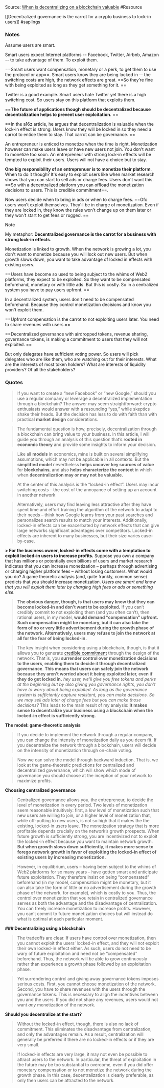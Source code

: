Source: [When is decentralizing on a blockchain valuable](https://a16zcrypto.com/posts/article/when-is-decentralizing-on-a-blockchain-valuable/ ) 
#Resource 

[[Decentralized governance is the carrot for a crypto business to lock-in users]] #saplings  

### Notes

Assume users are smart. 

Smart users expect Internet platforms -- Facebook, Twitter, Airbnb, Amazon -- to take advantage of them. To exploit them. 

==Smart users want compensation, monetary or a perk, to get them to use the protocol or app==. Smart users know they are being locked in -- the switching costs are high, the network effects are great. ==So they're fine with being exploited as long as they get something for it. ==

Twitter is a good example. Smart users hate Twitter yet there is a high switching cost. So users stay on this platform that exploits them. 

==**The future of applications though should be decentralized because decentralization helps to prevent user exploitation.** ==

==In the a16z article, he argues that decentralization is valuable when the lock-in effect is strong. Users know they will be locked in so they need a carrot to entice them to stay. That carrot can be governance. ==

An entrepreneur is enticed to monetize when the time is right. Monetization however can make users leave or have new users not join. You don't want to monetize too soon. An entrepreneur with strong lock-in effects will be tempted to exploit their users. Users will not have a choice but to stay. 

**One big responsibility of an entreprenuer is to monetize their platform**. When to do it though? It's easy to exploit users like when market research shows that you can start to sell ads or charge fees. Users don't want this. ==So with a decentralized platform you can offload the monetization decisions to users. This is credible commitment==. 

Now users decide when to bring in ads or when to charge fees. ==Ofc users won't exploit themselves. They'll be in charge of monetization. Even if they are locked in, they know the rules won't change up on them later or they won't start to get fees or rugged. ==

> [!NOTE]
> My metaphor: **Decentralized governance is the carrot for a business with strong lock-in effects**. 
> 

Monetization is linked to growth. When the network is growing a lot, you don't want to monetize because you will lock out new users. But when growth slows down, you want to take advantage of locked in effects with existing users. 

==Users have become so used to being subject to the whims of Web2 platforms, they expect to be exploited. So they want to be compensated beforehand, monetary or with little ads. But this is costly. So in a centralized system you have to pay users upfront. ==

In a decentralized system, users don't need to be compensated beforehand. Because they control monetization decisions and know you won't exploit them. 

==Upfront compensation is the carrot to not exploiting users later. You need to share revenues with users.== 

==Decentralized governance with airdropped tokens, revenue sharing, governance tokens, is making a commitment to users that they will not exploited. ==

But only delegates have sufficient voting power. So users will pick delegates who are like them, who are watching out for their interests. What are the interests of most token holders? What are interests of liquidity providers? Of all the stakeholders? 

### Quotes

>If you want to create a “new Facebook” or “new Google,” should you use a regular company or leverage a decentralized implementation through a blockchain? The answer may seem straightforward: crypto enthusiasts would answer with a resounding “yes,” while skeptics shake their heads. But the decision has less to do with faith than with practical **market design** considerations.

>The fundamental question is how, precisely, decentralization through a blockchain can bring value to your business. In this article, I will guide you through an analysis of this question that’s **rooted in economic theory** and provide some insights to inform your decision.

>Like all **models** in economics, mine is built on several simplifying assumptions, which may not be applicable in all contexts. But the **simplified model** nevertheless **helps uncover key sources of value** for **blockchains**, and also **helps characterize the context** in which when **decentralization may or may not be valuable.**

>At the center of this analysis is the “locked-in effect”. Users may incur switching costs – the cost of the annoyance of setting up an account in another network

> Alternatively, users may find leaving less attractive after they have spent time and effort training the algorithm of the network to adapt to their needs – think how Google learns from your past searches and personalizes search results to match your interests. Additionally, locked-in effects can be exacerbated by network effects that can give large networks significant advantages over competitors. Locked-in effects are inherent to many businesses, but their size varies case-by-case.
>
**> For the business owner, locked-in effects come with a temptation to exploit locked-in users to increase profits.** Suppose you own a company that has millions or potentially even billions of users and market research indicates that you can increase monetization – perhaps through advertising or charging higher platform fees – without losing customers. What would you do? A game theoretic analysis (and, quite frankly, common sense) predicts that you should increase monetization.
	*Users are smart and know that you will exploit them later by charging high fees or ads or something else.*

> **The obvious danger, though, is that users may know that they can become locked-in and don’t want to be exploited.** If you can’t credibly commit to not exploiting them (and you often can’t), then rational users, in my model, **would demand “compensation” upfront. Such compensation might be monetary, but it can also take the form of no or very little advertisement during the growth phase of the network. Alternatively, users may refuse to join the network at all for the fear of being locked-in.**

>The key insight when considering using a blockchain, though, is that it allows you to generate [credible commitment](https://a16z.com/2020/01/27/computers-that-make-commitments/) through the design of the network. That is, you **surrender control over monetization decisions to the users, enabling them to decide it through decentralized governance**. **This means that users can safely join the network because they aren’t worried about it being exploited later, even if they do get locked in.**
>	*hey user, we'll give you free tokens and perks at the beginning but by also giving you governance rights, you don't have to worry about being exploited. As long as the governance system is sufficiently capture resistant, you can make decisions. So we may sell ads later of charge fees but you can make those decisions?*
> This leads to the main result of my analysis: **It makes sense to decentralize your business using a blockchain when the locked-in effect is sufficiently strong.**

**The model: game-theoretic analysis**
>If you decide to implement the network through a regular company, you can change the intensity of monetization daily as you deem fit. If you decentralize the network through a blockchain, users will decide on the intensity of monetization through on-chain voting.

>Now we can solve the model through backward induction. That is, we look at the game-theoretic predictions for centralized and decentralized governance, which will show which mode of governance you should choose at the inception of your network to maximize profits.

**Choosing centralized governance**
> Centralized governance allows you, the entrepreneur, to decide the level of monetization in every period. Two levels of monetization seem reasonable intuitively: first, a low level of monetization such that new users are willing to join, or a higher level of monetization that, while off-putting to new users, is not so high that it makes the the existing, locked-in users leave.
> The monetization strategy that is more profitable depends crucially on the network’s growth prospects. When future growth is sufficiently strong, you are incentivized not to exploit the locked-in effect because you want to maintain network growth. **But when growth slows down sufficiently, it makes more sense to forego network growth in favor of exploiting the locked-in effect of existing users by increasing monetization.**

> However, in equilibrium, users – having been subject to the whims of Web2 platforms for so many years – have gotten smart and anticipate future exploitation. They therefore insist on being “compensated” beforehand (in my model, compensation might be monetary, but it can also take the form of little or no advertisement during the growth phase of the network, for example), which is costly to you. Thus, the control over monetization that you retain in centralized governance serves as both the advantage and the disadvantage of centralization. You can freely increase monetization to increase profits. However, you can’t commit to future monetization choices but will instead do what is optimal at each particular moment.

**### Decentralizing using a blockchain**
>The tradeoffs are clear. If users have control over monetization, then you cannot exploit the users’ locked-in effect, and they will not exploit their own locked-in effect either. As such, users do not need to be wary of future exploitation and need not be “compensated” beforehand. Thus, the network will be able to grow continuously rather than experience a growth phase followed by an exploitation phase.

>Yet surrendering control and giving away governance tokens imposes serious costs. First, you cannot choose monetization of the network. Second, you have to share revenues with the users through the governance tokens. This is necessary to align the incentives between you and the users. If you did not share any revenues, users would not want _any_ monetization of the network.

**Should you decentralize at the start?**
>Without the locked-in effect, though, there is also no lack of commitment. This eliminates the disadvantage from centralization, and only the advantages remain. As a result, centralization will generally be preferred if there are no locked-in effects or if they are very small.

>If locked-in effects are very large, it may not even be possible to attract users to the network. In particular, the threat of exploitation in the future may be too substantial to overcome, even if you did offer monetary compensation or to not monetize the network during the growth phase. In this case, decentralization is clearly preferable, as only then users can be attracted to the network.
